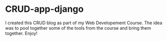 # CRUD-app-django

I created this CRUD blog as part of my Web Developement Course. The idea was to pool together some of the tools from the course and bring them together. Enjoy!
